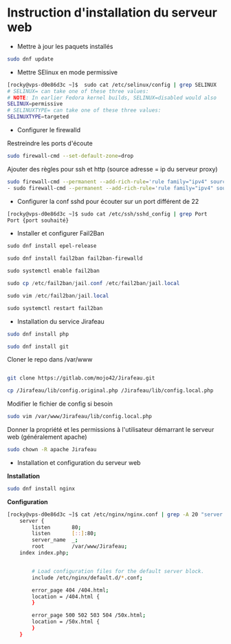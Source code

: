 # Instruction d'installation du serveur web

* Mettre à jour les paquets installés 

```bash
sudo dnf update
```

* Mettre SElinux en mode permissive

```bash
[rocky@vps-d0e86d3c ~]$  sudo cat /etc/selinux/config | grep SELINUX
# SELINUX= can take one of these three values:
# NOTE: In earlier Fedora kernel builds, SELINUX=disabled would also
SELINUX=permissive
# SELINUXTYPE= can take one of these three values:
SELINUXTYPE=targeted
```

* Configurer le firewalld

Restreindre les ports d'écoute

```bash
sudo firewall-cmd --set-default-zone=drop
```

Ajouter des règles pour ssh et http (source adresse = ip du serveur proxy)

```bash
sudo firewall-cmd --permanent --add-rich-rule='rule family="ipv4" source address="0.0.0.0/0" port port="6767" protocol="tcp" accept'
- sudo firewall-cmd --permanent --add-rich-rule='rule family="ipv4" source address="162.19.65.43" port port="80" protocol="tcp" accept'
```

* Configurer la conf sshd pour écouter sur un port différent de 22

```bash
[rocky@vps-d0e86d3c ~]$ sudo cat /etc/ssh/sshd_config | grep Port
Port {port souhaité}
```

* Installer et configurer Fail2Ban

```powershell
sudo dnf install epel-release

sudo dnf install fail2ban fail2ban-firewalld

sudo systemctl enable fail2ban

sudo cp /etc/fail2ban/jail.conf /etc/fail2ban/jail.local

sudo vim /etc/fail2ban/jail.local

sudo systemctl restart fail2ban

```

* Installation du service Jirafeau

```bash
sudo dnf install php

sudo dnf install git 

```

Cloner le repo dans /var/www

```bash

git clone https://gitlab.com/mojo42/Jirafeau.git

cp /Jirafeau/lib/config.original.php /Jirafeau/lib/config.local.php
```

Modifier le fichier de config si besoin

```bash
sudo vim /var/www/Jirafeau/lib/config.local.php 
```

Donner la propriété et les permissions à l'utilisateur démarrant le serveur web (généralement apache)

```bash
sudo chown -R apache Jirafeau
```

* Installation et configuration du serveur web

**Installation**

```bash
sudo dnf install nginx
```

**Configuration**

```bash
[rocky@vps-d0e86d3c ~]$ cat /etc/nginx/nginx.conf | grep -A 20 "server {"
    server {
        listen       80;
        listen       [::]:80;
        server_name  _;
        root         /var/www/Jirafeau;
	index index.php;


        # Load configuration files for the default server block.
        include /etc/nginx/default.d/*.conf;

        error_page 404 /404.html;
        location = /404.html {
        }

        error_page 500 502 503 504 /50x.html;
        location = /50x.html {
        }
    }
```









